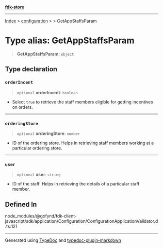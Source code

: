 [**fdk-store**](../../../README.md)
***

[Index](../../../API.md) > [configuration](../../README.md) > [<internal>](../README.md) > GetAppStaffsParam

# Type alias: GetAppStaffsParam

> **GetAppStaffsParam**: `object`

## Type declaration

### `orderIncent`

> `optional` **orderIncent**: `boolean`

- Select `true` to retrieve the staff
members eligible for getting incentives on orders.

***

### `orderingStore`

> `optional` **orderingStore**: `number`

- ID of the ordering store. Helps in
retrieving staff members working at a particular ordering store.

***

### `user`

> `optional` **user**: `string`

- ID of the staff. Helps in retrieving the details
of a particular staff member.

## Defined In

node\_modules/@gofynd/fdk-client-javascript/sdk/application/Configuration/ConfigurationApplicationValidator.d.ts:121

***
Generated using [TypeDoc](https://typedoc.org/) and [typedoc-plugin-markdown](https://www.npmjs.com/package/typedoc-plugin-markdown)

